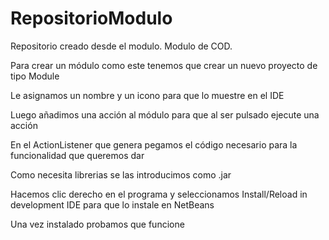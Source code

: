 # RepositorioModulo
Repositorio creado desde el modulo. Modulo de COD.

Para crear un módulo como este tenemos que crear un nuevo proyecto de tipo Module

Le asignamos un nombre y un icono para que lo muestre en el IDE

Luego añadimos una acción al módulo para que al ser pulsado ejecute una acción

En el ActionListener que genera pegamos el código necesario para la funcionalidad que queremos dar

Como necesita librerias se las introducimos como .jar

Hacemos clic derecho en el programa y seleccionamos Install/Reload in development IDE para que lo instale en NetBeans

Una vez instalado probamos que funcione
